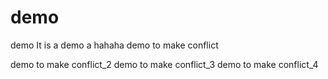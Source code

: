 # demo
demo
It is a demo a hahaha
demo to make conflict

demo to make conflict_2
demo to make conflict_3
demo to make conflict_4